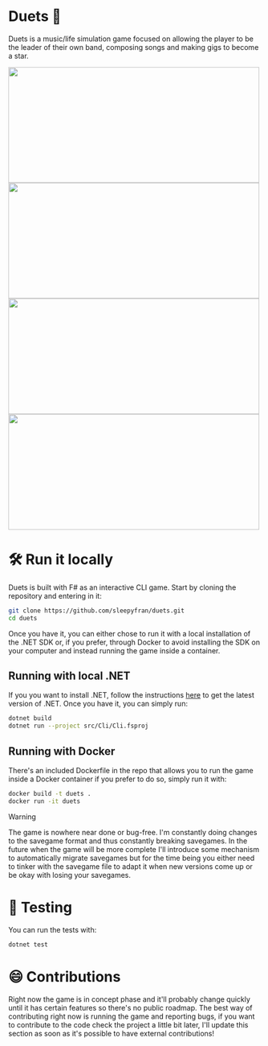 # Duets 🎸

Duets is a music/life simulation game focused on allowing the player to be the leader of their own band, composing songs and making gigs to become a star.

<img src="https://github.com/sleepyfran/duets/assets/6024783/d734ae25-aad4-4059-b1f9-66d4614f0777" height="230px" width="500px" />
<img src="https://github.com/sleepyfran/duets/assets/6024783/04696499-af6c-4f3c-9248-42ee4df04b21" height="230px" width="500px" />
<img src="https://github.com/sleepyfran/duets/assets/6024783/0ff57806-bc50-4e90-9362-3a129ee7e8f7" height="230px" width="500px" />
<img src="https://github.com/sleepyfran/duets/assets/6024783/f048df05-1c1e-4f32-af4a-174b17f92a40" height="230px" width="500px" />

# 🛠 Run it locally

Duets is built with F# as an interactive CLI game. Start by cloning the repository and entering in it:

```bash
git clone https://github.com/sleepyfran/duets.git
cd duets
```

Once you have it, you can either chose to run it with a local installation of the .NET SDK or, if you prefer, through
Docker to avoid installing the SDK on your computer and instead running the game inside a container.

## Running with local .NET

If you you want to install .NET, follow the instructions [here](https://dotnet.microsoft.com/download) to get the latest
version of .NET. Once you have it, you can simply run:

```bash
dotnet build
dotnet run --project src/Cli/Cli.fsproj
```

## Running with Docker

There's an included Dockerfile in the repo that allows you to run the game inside a Docker container if you prefer to do
so, simply run it with:

```bash
docker build -t duets .
docker run -it duets
```

> [!WARNING]
> The game is nowhere near done or bug-free. I'm constantly doing changes to the savegame format and thus constantly breaking
> savegames. In the future when the game will be more complete I'll introduce some mechanism to automatically migrate savegames
> but for the time being you either need to tinker with the savegame file to adapt it when new versions come up or be okay
> with losing your savegames.

# 🧪 Testing

You can run the tests with:

```bash
dotnet test
```

# 😄 Contributions

Right now the game is in concept phase and it'll probably change quickly until it has certain features so there's no
public roadmap. The best way of contributing right now is running the game and reporting bugs, if you want to contribute
to the code check the project a little bit later, I'll update this section as soon as it's possible to have external
contributions!

